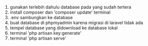 1. gunakan terlebih dahulu database pada yang sudah tertera
2. install composer dan 'composer update' terminal
3. .env sambungkan ke database
4. buat database di phpmyadmin karena migrasi di laravel tidak ada
5. tempel database yang didownload ke database lokal
6. terminal 'php artisan key:generate'
7. terminal 'php artisan serve'
